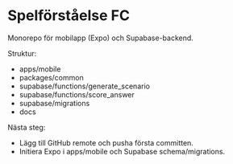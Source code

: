 # Spelförståelse FC

Monorepo för mobilapp (Expo) och Supabase-backend.

Struktur:
- apps/mobile
- packages/common
- supabase/functions/generate_scenario
- supabase/functions/score_answer
- supabase/migrations
- docs

Nästa steg:
- Lägg till GitHub remote och pusha första committen.
- Initiera Expo i apps/mobile och Supabase schema/migrations.
